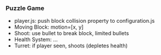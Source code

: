 ### Puzzle Game
- player.js: push block collision property to configuration.js
- Moving Block: motion=[x, y]
- Shoot: use bullet to break block, limited bullets
- Health System: ...
- Turret: if player seen, shoots (depletes health)